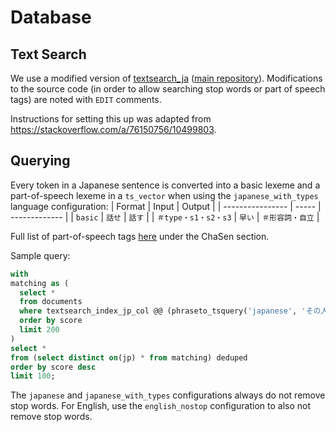 # Database

## Text Search

We use a modified version of [textsearch_ja](https://www.postgresql.org/ftp/projects/pgFoundry/textsearch-ja/textsearch_ja/9.0.0/) ([main repository](https://github.com/HiraokaHyperTools/textsearch_ja)). Modifications to the source code (in order to allow searching stop words or part of speech tags) are noted with `EDIT` comments.

Instructions for setting this up was adapted from https://stackoverflow.com/a/76150756/10499803.

<!-- Also, we use the [RUM index](https://github.com/postgrespro/rum) for faster querying. -->

## Querying

Every token in a Japanese sentence is converted into a basic lexeme and a part-of-speech lexeme in a `ts_vector` when using the `japanese_with_types` language configuration:
| Format           | Input | Output        |
| ---------------- | ----- | ------------- |
| `basic`          | `話せ` | `話す`        |
| `＃type・s1・s2・s3` | `早い` | `＃形容詞・自立` |

Full list of part-of-speech tags [here](https://www.unixuser.org/~euske/doc/postag/) under the ChaSen section.

Sample query:
```sql
with
matching as (
  select *
  from documents
  where textsearch_index_jp_col @@ (phraseto_tsquery('japanese', 'その人') && '＃動詞:*')
  order by score
  limit 200
)
select *
from (select distinct on(jp) * from matching) deduped
order by score desc
limit 100;
```

The `japanese` and `japanese_with_types` configurations always do not remove stop words.
For English, use the `english_nostop` configuration to also not remove stop words.
